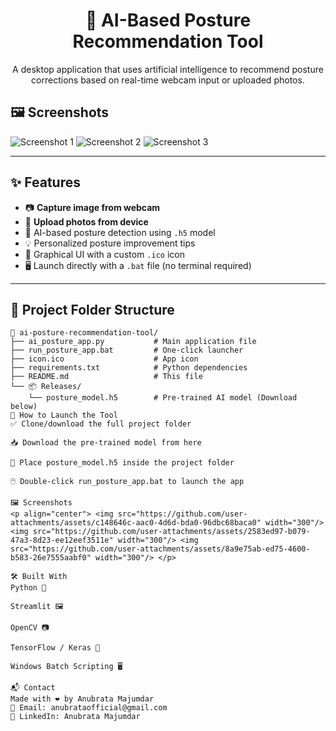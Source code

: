 <h1 align="center">🤖 AI-Based Posture Recommendation Tool</h1>
<p align="center">
  A desktop application that uses artificial intelligence to recommend posture corrections based on real-time webcam input or uploaded photos.
</p>

## 🖼️ Screenshots

![Screenshot 1](https://github.com/user-attachments/assets/c148646c-aac0-4d6d-bda0-96dbc68baca0)
![Screenshot 2](https://github.com/user-attachments/assets/2583ed97-b079-47a3-8d23-ee12eef3511e)
![Screenshot 3](https://github.com/user-attachments/assets/8a9e75ab-ed75-4600-b583-26e7555aabf0)

---

## ✨ Features

- 📷 **Capture image from webcam**
- 📁 **Upload photos from device**
- 🧠 AI-based posture detection using `.h5` model
- 💡 Personalized posture improvement tips
- 🎨 Graphical UI with a custom `.ico` icon
- 🖥️ Launch directly with a `.bat` file (no terminal required)

---

## 📂 Project Folder Structure

```plaintext
📁 ai-posture-recommendation-tool/
├── ai_posture_app.py           # Main application file
├── run_posture_app.bat         # One-click launcher
├── icon.ico                    # App icon
├── requirements.txt            # Python dependencies
├── README.md                   # This file
└── 📦 Releases/
    └── posture_model.h5        # Pre-trained AI model (Download below)
🚀 How to Launch the Tool
✅ Clone/download the full project folder

📥 Download the pre-trained model from here

📁 Place posture_model.h5 inside the project folder

🖱️ Double-click run_posture_app.bat to launch the app

🖼️ Screenshots
<p align="center"> <img src="https://github.com/user-attachments/assets/c148646c-aac0-4d6d-bda0-96dbc68baca0" width="300"/> <img src="https://github.com/user-attachments/assets/2583ed97-b079-47a3-8d23-ee12eef3511e" width="300"/> <img src="https://github.com/user-attachments/assets/8a9e75ab-ed75-4600-b583-26e7555aabf0" width="300"/> </p>

🛠️ Built With
Python 🐍

Streamlit 🖼️

OpenCV 📷

TensorFlow / Keras 🤖

Windows Batch Scripting 🖥️

📬 Contact
Made with ❤️ by Anubrata Majumdar
📧 Email: anubrataofficial@gmail.com
🔗 LinkedIn: Anubrata Majumdar












